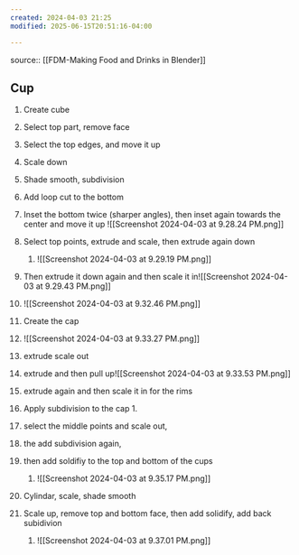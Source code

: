 ```yaml
---
created: 2024-04-03 21:25
modified: 2025-06-15T20:51:16-04:00

---
```

source::  [[FDM-Making Food and Drinks in Blender]]
## Cup
1. Create cube
2. Select top part, remove face
3. Select the top edges, and move it up
4. Scale down
5. Shade smooth, subdivision
6. Add loop cut to the bottom
7. Inset the bottom twice (sharper angles), then inset again towards the center and move it up
	![[Screenshot 2024-04-03 at 9.28.24 PM.png]]
1. Select top points, extrude and scale, then extrude again down
	1. ![[Screenshot 2024-04-03 at 9.29.19 PM.png]]
2. Then extrude it down again and then scale it in![[Screenshot 2024-04-03 at 9.29.43 PM.png]]
3. ![[Screenshot 2024-04-03 at 9.32.46 PM.png]]
4. Create the cap
5. ![[Screenshot 2024-04-03 at 9.33.27 PM.png]]
6. extrude scale out
7. extrude and then pull up![[Screenshot 2024-04-03 at 9.33.53 PM.png]]
8. extrude again and then scale it in for the rims
9. Apply subdivision to the cap
	1.
10. select the middle points and scale out,
11. the add subdivision again,
12. then add soldifiy to the top and bottom of the cups
	1. ![[Screenshot 2024-04-03 at 9.35.17 PM.png]]

12. Cylindar, scale, shade smooth
13. Scale up, remove top and bottom face, then add solidify, add back subidivion
	1. ![[Screenshot 2024-04-03 at 9.37.01 PM.png]]

